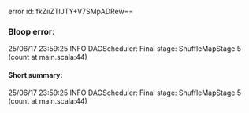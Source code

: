 error id: fkZiiZTlJTY+V7SMpADRew==
### Bloop error:

25/06/17 23:59:25 INFO DAGScheduler: Final stage: ShuffleMapStage 5 (count at main.scala:44)
#### Short summary: 

25/06/17 23:59:25 INFO DAGScheduler: Final stage: ShuffleMapStage 5 (count at main.scala:44)